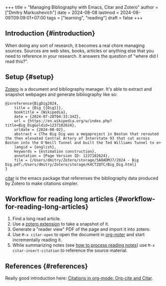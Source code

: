 +++
title = "Managing Bibliography with Emacs, Citar and Zotero"
author = ["Dmitry Markushevich"]
date = 2024-08-08
lastmod = 2024-08-09T09:09:01+07:00
tags = ["learning", "reading"]
draft = false
+++

## Introduction {#introduction}

When doing any sort of research, it becomes a real chore managing sources. Sources are web sites, books, articles or anything else that you need to reference in your research. It answers the question of "where did I read this?".


## Setup {#setup}

[Zotero](https://www.zotero.org) is a document and bibliography manager. It's able to extract and snapshot webpages and generate bibliography like so:

```shell
@inreference{BigDig2024,
    title = {Big {{Dig}}},
    booktitle = {Wikipedia},
    date = {2024-07-28T04:33:34Z},
    url = {https://en.wikipedia.org/w/index.php?title=Big_Dig&oldid=1237102624},
    urldate = {2024-08-02},
    abstract = {The Big Dig was a megaproject in Boston that rerouted the then elevated Central Artery of Interstate 93 that cut across Boston into the O'Neill Tunnel and built the Ted Williams Tunnel to e>
    langid = {english},
    keywords = {estimation construction},
    annotation = {Page Version ID: 1237102624},
    file = {/Users/dmitry/Zotero/storage/5A8ADMJ7/2024 - Big Dig.pdf;/Users/dmitry/Zotero/storage/K4CTZQTC/Big_Dig.html}
}
```

[citar](https://github.com/emacs-citar/citar) is the emacs package that referenses the bibliography data produced by Zotero to make citations simpler.


## Workflow for reading long articles {#workflow-for-reading-long-articles}

1.  Find a long read article.
2.  Use a [zotero extension](https://www.zotero.org/download/connectors) to take a snapshot of it.
3.  Generate a "reader view" PDF of the page and import it into zotero.
4.  Use `M-x citar-open` to open the document in [org-noter](https://github.com/org-noter/org-noter) and start incrementally reading it.
5.  While summarizing notes (see [how to process reading notes](https://notes.andymatuschak.org/About_these_notes?stackedNotes=zEr7kCcH6zUUroDJBwDj2n5)) use `M-x citar-insert-citation` to reference the source material.


## References {#references}

Really good introduction here: [Citations in org-mode: Org-cite and Citar](https://kristofferbalintona.me/posts/202206141852/).
